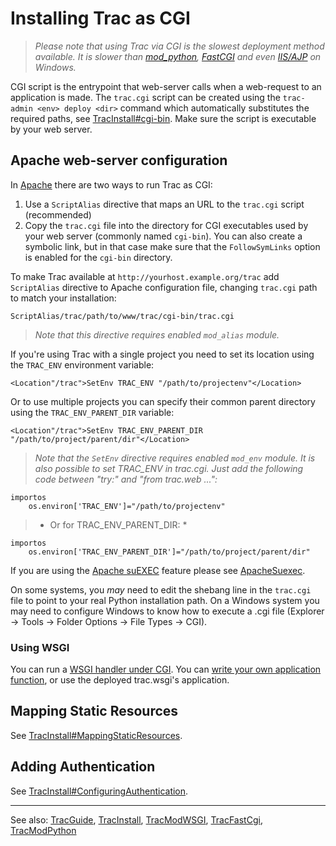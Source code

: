 # Installing Trac as CGI

> *Please note that using Trac via CGI is the slowest deployment method available. It is slower than [mod_python](trac-mod-python), [FastCGI](trac-fast-cgi) and even [ IIS/AJP](http://trac.edgewall.org/intertrac/TracOnWindowsIisAjp) on Windows.*


CGI script is the entrypoint that web-server calls when a web-request to an application is made. The `trac.cgi` script can be created using the `trac-admin <env> deploy <dir>` command which automatically substitutes the required paths, see [TracInstall\#cgi-bin](trac-install#). Make sure the script is executable by your web server.

## Apache web-server configuration


In [ Apache](http://httpd.apache.org/) there are two ways to run Trac as CGI:

1. Use a `ScriptAlias` directive that maps an URL to the `trac.cgi` script (recommended)
1. Copy the `trac.cgi` file into the directory for CGI executables used by your web server (commonly named `cgi-bin`). You can also create a symbolic link, but in that case make sure that the `FollowSymLinks` option is enabled for the `cgi-bin` directory.


To make Trac available at `http://yourhost.example.org/trac` add `ScriptAlias` directive to Apache configuration file, changing `trac.cgi` path to match your installation:

```
ScriptAlias/trac/path/to/www/trac/cgi-bin/trac.cgi
```

> *Note that this directive requires enabled `mod_alias` module.*


If you're using Trac with a single project you need to set its location using the `TRAC_ENV` environment variable:

```
<Location"/trac">SetEnv TRAC_ENV "/path/to/projectenv"</Location>
```


Or to use multiple projects you can specify their common parent directory using the `TRAC_ENV_PARENT_DIR` variable:

```
<Location"/trac">SetEnv TRAC_ENV_PARENT_DIR "/path/to/project/parent/dir"</Location>
```

> *Note that the `SetEnv` directive requires enabled `mod_env` module. It is also possible to set TRAC_ENV in trac.cgi. Just add the following code between "try:" and "from trac.web ...":*

```
importos
    os.environ['TRAC_ENV']="/path/to/projectenv"
```

> * Or for TRAC_ENV_PARENT_DIR: *

```
importos
    os.environ['TRAC_ENV_PARENT_DIR']="/path/to/project/parent/dir"
```


If you are using the [ Apache suEXEC](http://httpd.apache.org/docs/suexec.html) feature please see [ ApacheSuexec](http://trac.edgewall.org/intertrac/ApacheSuexec).


On some systems, you *may* need to edit the shebang line in the `trac.cgi` file to point to your real Python installation path. On a Windows system you may need to configure Windows to know how to execute a .cgi file (Explorer -\> Tools -\> Folder Options -\> File Types -\> CGI).

### Using WSGI


You can run a [ WSGI handler](http://henry.precheur.org/python/how_to_serve_cgi)[ under CGI](http://pythonweb.org/projects/webmodules/doc/0.5.3/html_multipage/lib/example-webserver-web-wsgi-simple-cgi.html).  You can [write your own application function](trac-mod-wsgi#), or use the deployed trac.wsgi's application.

## Mapping Static Resources


See [TracInstall\#MappingStaticResources](trac-install#mapping-static-resources).

## Adding Authentication


See [TracInstall\#ConfiguringAuthentication](trac-install#configuring-authentication).

---


See also:  [TracGuide](trac-guide), [TracInstall](trac-install), [TracModWSGI](trac-mod-wsgi), [TracFastCgi](trac-fast-cgi), [TracModPython](trac-mod-python)